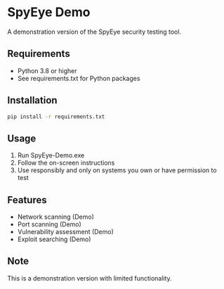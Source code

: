 # SpyEye Demo

A demonstration version of the SpyEye security testing tool.

## Requirements
- Python 3.8 or higher
- See requirements.txt for Python packages

## Installation
```bash
pip install -r requirements.txt
```

## Usage
1. Run SpyEye-Demo.exe
2. Follow the on-screen instructions
3. Use responsibly and only on systems you own or have permission to test

## Features
- Network scanning (Demo)
- Port scanning (Demo)
- Vulnerability assessment (Demo)
- Exploit searching (Demo)

## Note
This is a demonstration version with limited functionality.
